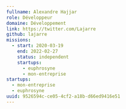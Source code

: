 ```yaml
---
fullname: Alexandre Hajjar
role: Développeur
domaine: Développement
link: https://twitter.com/Lajarre
github: lajarre
missions:
  - start: 2020-03-19
    end: 2022-02-27
    status: independent
    startups:
      - euphrosyne
      - mon-entreprise
startups:
  - mon-entreprise
  - euphrosyne
uuid: 9526594c-ce05-4cf2-a18b-d66ed9416e51
---
```

